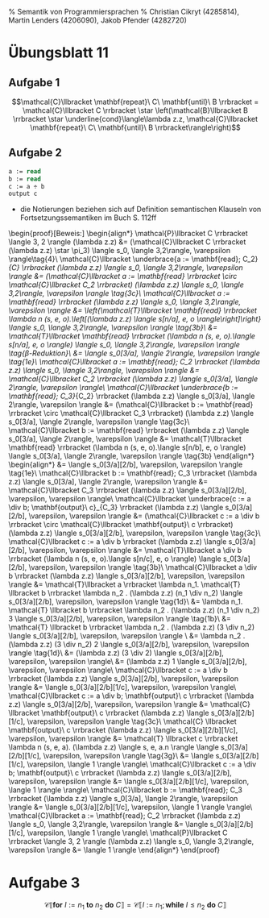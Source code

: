 % Semantik von Programmiersprachen
% Christian Cikryt (4285814), Martin Lenders (4206090), Jakob Pfender (4282720)

Übungsblatt 11
==============

Aufgabe 1
---------
$$\mathcal{C}\llbracket \mathbf{repeat}\ C\ \mathbf{until}\ B \rrbracket = 
    \mathcal{C}\llbracket C \rrbracket \star 
    \left(\mathcal{B}\llbracket B \rrbracket \star 
    \underline{cond}\langle\lambda z.z, 
    \mathcal{C}\llbracket \mathbf{repeat}\ C\ \mathbf{until}\ B \rrbracket\rangle\right)$$

Aufgabe 2
---------
```Pascal
a := read
b := read
c := a ÷ b 
output c
```

* die Notierungen beziehen sich auf Definition semantischen Klauseln von Fortsetzungssemantiken im Buch S. 112ff 

\begin{proof}[Beweis:]
\begin{align*}
    \mathcal{P}\llbracket C \rrbracket \langle 3, 2 \rangle (\lambda z.z)
            &= (\mathcal{C}\llbracket C \rrbracket (\lambda z.z) \star \pi_3) \langle s_0, \langle 3,2\rangle, \varepsilon \rangle\tag{4}\\
    \mathcal{C}\llbracket \underbrace{a := \mathbf{read}; C_2}_{C} \rrbracket (\lambda z.z) \langle s_0, \langle 3,2\rangle, \varepsilon \rangle 
            &= (\mathcal{C}\llbracket a := \mathbf{read} \rrbracket \circ \mathcal{C}\llbracket C_2 \rrbracket) (\lambda z.z) \langle s_0, \langle 3,2\rangle, \varepsilon \rangle \tag{3c}\\
    \mathcal{C}\llbracket a := \mathbf{read} \rrbracket (\lambda z.z) \langle s_0, \langle 3,2\rangle, \varepsilon \rangle 
            &= \left\{\mathcal{T}\llbracket \mathbf{read} \rrbracket \lambda n (s, e, o).\left[(\lambda z.z) \langle s[n/a], e, o \rangle\right]\right\} \langle s_0, \langle 3,2\rangle, \varepsilon \rangle \tag{3b}\\ 
            &= \mathcal{T}\llbracket \mathbf{read} \rrbracket (\lambda n (s, e, o).\langle s[n/a], e, o \rangle) \langle s_0, \langle 3,2\rangle, \varepsilon \rangle \tag{$\beta$-Reduktion}\\ 
            &= \langle s_0[3/a], \langle 2\rangle, \varepsilon \rangle \tag{1e}\\ 
    \mathcal{C}\llbracket a := \mathbf{read}; C_2 \rrbracket (\lambda z.z) \langle s_0, \langle 3,2\rangle, \varepsilon \rangle 
            &= \mathcal{C}\llbracket C_2 \rrbracket (\lambda z.z) \langle s_0[3/a], \langle 2\rangle, \varepsilon \rangle\\
    \mathcal{C}\llbracket \underbrace{b := \mathbf{read}; C_3}_{C_2} \rrbracket (\lambda z.z) \langle s_0[3/a], \langle 2\rangle, \varepsilon \rangle 
            &= (\mathcal{C}\llbracket b := \mathbf{read} \rrbracket \circ \mathcal{C}\llbracket C_3 \rrbracket) (\lambda z.z) \langle s_0[3/a], \langle 2\rangle, \varepsilon \rangle \tag{3c}\\
    \mathcal{C}\llbracket b := \mathbf{read} \rrbracket (\lambda z.z) \langle s_0[3/a], \langle 2\rangle, \varepsilon \rangle 
            &= \mathcal{T}\llbracket \mathbf{read} \rrbracket (\lambda n (s, e, o).\langle s[n/b], e, o \rangle) \langle s_0[3/a], \langle 2\rangle, \varepsilon \rangle \tag{3b} 
\end{align*}
\begin{align*}
            &= \langle s_0[3/a][2/b], \varepsilon, \varepsilon \rangle \tag{1e}\\ 
    \mathcal{C}\llbracket b := \mathbf{read}; C_3 \rrbracket (\lambda z.z) \langle s_0[3/a], \langle 2\rangle, \varepsilon \rangle 
            &= \mathcal{C}\llbracket C_3 \rrbracket (\lambda z.z) \langle s_0[3/a][2/b], \varepsilon, \varepsilon \rangle\\
    \mathcal{C}\llbracket \underbrace{c := a \div b; \mathbf{output}\ c}_{C_3} \rrbracket (\lambda z.z) \langle s_0[3/a][2/b], \varepsilon, \varepsilon \rangle 
            &= (\mathcal{C}\llbracket c := a \div b \rrbracket \circ \mathcal{C}\llbracket \mathbf{output}\ c \rrbracket) (\lambda z.z) \langle s_0[3/a][2/b], \varepsilon, \varepsilon \rangle \tag{3c}\\
    \mathcal{C}\llbracket c := a \div b \rrbracket (\lambda z.z) \langle s_0[3/a][2/b], \varepsilon, \varepsilon \rangle 
            &= \mathcal{T}\llbracket a \div b \rrbracket (\lambda n (s, e, o).\langle s[n/c], e, o \rangle) \langle s_0[3/a][2/b], \varepsilon, \varepsilon \rangle \tag{3b}\\
    \mathcal{C}\llbracket a \div b \rrbracket (\lambda z.z) \langle s_0[3/a][2/b], \varepsilon, \varepsilon \rangle 
            &= \mathcal{T}\llbracket a \rrbracket \lambda n_1. \mathcal{T} \llbracket b \rrbracket \lambda n_2 . (\lambda z.z) (n_1 \div n_2) \langle s_0[3/a][2/b], \varepsilon, \varepsilon \rangle \tag{1d}\\
            &= \lambda n_1. \mathcal{T} \llbracket b \rrbracket \lambda n_2 . (\lambda z.z) (n_1 \div n_2) 3 \langle s_0[3/a][2/b], \varepsilon, \varepsilon \rangle \tag{1b}\\
            &= \mathcal{T} \llbracket b \rrbracket \lambda n_2 . (\lambda z.z) (3 \div n_2) \langle s_0[3/a][2/b], \varepsilon, \varepsilon \rangle \\
            &= \lambda n_2 . (\lambda z.z) (3 \div n_2) 2 \langle s_0[3/a][2/b], \varepsilon, \varepsilon \rangle \tag{1d}\\
            &= (\lambda z.z) (3 \div 2) \langle s_0[3/a][2/b], \varepsilon, \varepsilon \rangle\\
            &= (\lambda z.z) 1 \langle s_0[3/a][2/b], \varepsilon, \varepsilon \rangle\\
    \mathcal{C}\llbracket c := a \div b \rrbracket (\lambda z.z) \langle s_0[3/a][2/b], \varepsilon, \varepsilon \rangle 
            &= \langle s_0[3/a][2/b][1/c], \varepsilon, \varepsilon \rangle\\
    \mathcal{C}\llbracket c := a \div b; \mathbf{output}\ c \rrbracket (\lambda z.z) \langle s_0[3/a][2/b], \varepsilon, \varepsilon \rangle
            &= \mathcal{C} \llbracket \mathbf{output}\ c \rrbracket (\lambda z.z) \langle s_0[3/a][2/b][1/c], \varepsilon, \varepsilon \rangle \tag{3c}\\
    \mathcal{C} \llbracket \mathbf{output}\ c \rrbracket (\lambda z.z) \langle s_0[3/a][2/b][1/c], \varepsilon, \varepsilon \rangle 
            &= \mathcal{T} \llbracket c \rrbracket \lambda n (s, e, a). (\lambda z.z) \langle s, e, a.n \rangle \langle s_0[3/a][2/b][1/c], \varepsilon, \varepsilon \rangle \tag{3g}\\
            &= \langle s_0[3/a][2/b][1/c], \varepsilon, \langle 1 \rangle \rangle\\
    \mathcal{C}\llbracket c := a \div b; \mathbf{output}\ c \rrbracket (\lambda z.z) \langle s_0[3/a][2/b], \varepsilon, \varepsilon \rangle
            &= \langle s_0[3/a][2/b][1/c], \varepsilon, \langle 1 \rangle \rangle\\
    \mathcal{C}\llbracket b := \mathbf{read}; C_3 \rrbracket (\lambda z.z) \langle s_0[3/a], \langle 2\rangle, \varepsilon \rangle 
            &= \langle s_0[3/a][2/b][1/c], \varepsilon, \langle 1 \rangle \rangle\\
    \mathcal{C}\llbracket a := \mathbf{read}; C_2 \rrbracket (\lambda z.z) \langle s_0, \langle 3,2\rangle, \varepsilon \rangle 
            &= \langle s_0[3/a][2/b][1/c], \varepsilon, \langle 1 \rangle \rangle\\
    \mathcal{P}\llbracket C \rrbracket \langle 3, 2 \rangle (\lambda z.z) \langle s_0, \langle 3,2\rangle, \varepsilon \rangle
            &= \langle 1 \rangle
\end{align*}
\end{proof}

Aufgabe 3
=========
$$\mathcal{C}\llbracket \mathbf{for}\ I := n_1\ \mathbf{to}\ n_2\ \mathbf{do}\ C \rrbracket 
        = \mathcal{C}\llbracket I := n_1; \mathbf{while}\ I \leq n_2\ \mathbf{do}\ C\rrbracket$$

